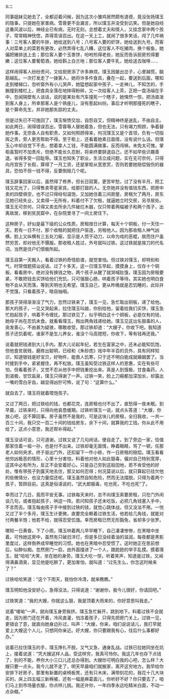     五二 

   同事姐妹见她去了，全都迎着问候，因为这次小雏鸡居然颇有道德，竟没张扬璞玉的隐事，只提她在家害病。雪蓉更不会漏言，所以璞玉并没受到讥笑。但是她自经这番风波以后，神经业已有病，无时无刻，总想着丈夫和情人，又挂念家中两个孩子，常常精神恍惚，弄得乖误百出。在这一天上工，就闹了很多笑话，闯了几件祸事：三号客人要的牛排，她给送到八号；八号客人要的虾饼，她给送到九号。而客人对菜单上的菜若有更改，必然弄得七乱八糟，这位客人不吃猪肉，换个板鱼，她偏把猪排送上去；那位客人要个玉黍饼，吩咐煎得老些，她反而告诉厨房煎得要嫩；这位客人要葡萄酒，她给斟上白兰地；那位客人要牛乳，她给送去咖啡……

   这样闹得客人纷纷责问，又给厨房添了许多麻烦。璞玉因屡出岔子，心里越慌，脑筋越乱。一次打发走了一拨客人，她将许多件食具，叠在一起，要送到后面，哪知走到楼梯口，忽听窗外有小儿哭声，她猛想起家中孩子，一走神儿，不知怎的，手腕撞到楼栏上，把食具全落在地摔得粉碎，又一次给客人上茶，正把一盘汤端在手中，忽闻隔壁有人谈话，说的是某处有汽车撞死一个瞎子，她悚然一惊，把汤直泼到客人身上，所幸那客人是个熟座儿，没有惹起纠纷。事后才听明那撞死的瞎子，是个算命先生，并非她那失踪的丈夫。

   但是过失已不可挽回了，璞玉惭愤交加，自怨自艾，但精神终是迷乱，不由自主。如此两日，闹得错误百出，雪蓉等人替她着急，但也无法，只有竭力照顾，争着替她作事。无奈各人自有职责，又如何照顾得来，何况璞玉又是个首领，负有一切指挥之责，旁人更苦帮助不得。至于柜上，还看着她素日面情，没有说什么话。但璞玉心中却自觉下不去，想着拿人工钱，不能圆满做事，反而闯祸，未免太可愧，掌柜虽暂时不加责斥，但绝不能长久忍耐，将来终要辞退自己，还不如早些识趣善退，省得多受一回耻辱。璞玉也知失了职业，生活立成问题，实在无可奈何，只得向月宫告了长假，算得了一月工资，还是掌柜从宽恩赏，否则若要她赔偿毁伤的器具，恐怕不但一钱不得，反要倒赔几个呢。

   璞玉辞事回家以后，虽然得了修养，但长日寂寞，更苦牢愁，过了没有半月，把工钱又花光了，只得售卖零星家具，给那打鼓的人。无奈她并没有值钱东西，把房中卖的四壁俱空，也不过只得经旬温饱，又加她住着三间房屋，房租欠了两月，房东见她已经失业，又卖得一无所有，料着付不了欠租，就逼她立时交房，另寻居处。璞玉无可奈何，只得又卖去所余几件破烂木器，仅只带着两幅被子和两个孩子，出离故居，移到贫民窟中，在杂院里寻了一间土房住下。

   这种房子，好似是最下级的公众性质，房租按日计算，每天十个铜板，付一天住一天。若有一日不付，那个收租的就把住户驱逐，另租他人。因为那收租人神气凶横，脸上又纵横有三五处刀瘢，显示是人惯于动刀，以命为戏的恶棍，故而住户虽然穷苦，却对他无不慑服。那收租人姓过，外号就叫过铁。这过铁就是挨刀的代名词，当然是住户们恨极所起。

   璞玉自第一天搬入，看着过铁的奇怪脸谱，就觉害怕。但过铁对璞玉，却特别和气，时常借题搭讪说话。过了十多天，这一日璞玉早起，摸摸身上，仅存十个铜板，看看房中，绝对没有换钱之物，两个孩子从醒了就哭喊肚饿，璞玉因为房租要紧，不敢把钱去买饼给他们充饥，只可强狠心肠，哄着孩子等待。其实她也明白食物不会从天而落，等到天明也无希望。璞玉自己，更从昨晚就是忍饥睡的，此际并不觉饿，只看着孩子，暗自抽咽。

   那孩子哭得渐渐没了气力，忽然过铁来了，璞玉一见，急忙取出铜板，递了给他。那大的孩子，一见又哭起来，拉住璞玉叫娘，你别给他，留着给我们买饼，璞玉急忙抱起孩子，哄着不令缠扰。那过铁见了，似乎明白这十个铜板，必是仅有的钱，她母子尚在忍饥未食。就看看璞玉，掏出两角钱递给她。璞玉见这出名狠毒的人，突发善心，不由甚为疑骇，哪敢收受。那过铁却道：“大嫂子，你收下吧。我知道孩子还饥着呢，谁家不是生儿养女，谁没个马高镫短，你收下，等有钱再还我。”

   说着就把钱递到大儿手内。那大儿论起年纪，若生在富家之中，还未必能知饥饱，但他食贫居贱，磨练出聪明，已经和《朱砂痣》戏中年半百的员外，具有同样知识，知道银钱是好宝贝，好物件，能救人饥寒，只于还不明白能成就婚姻罢了。当时接到手中，紧紧握住，再不松放。璞玉虽知受过铁这样人的恩惠，实在有些可怕，但看着孩子，又觉不忍从他手中把钱重挖出来。真是人到饿极，甘食毒药，人到渴极，甘饮盐泉，璞玉只得谢了一声。过铁一笑，脸上刀瘢都加深加长，却露出一嘴的雪白牙齿，越显得凶狞可怖，说了句：“这算什么。”

   就自去了，璞玉将就着喂饱孩子。

   又过了两日，把过铁给的钱，也都花完，连房租也付不出了，直愁得一夜未眠。到早晨，过铁来时，只得向他哀恳缓期。过铁听璞玉一说，就点头答道：“大嫂，你放心吧，这不算回事。房子虽然不是我的，可是这块儿的房租，全归我收，一共一百三十间，我只交一百二十间的钱给房东，余下十间，就算我的工钱。你从此不用给了，这点小意思，我还帮补得起。”

   璞玉没话可说，只可道谢。过铁又说了几句闲话，便自走了。到了旁边一家，恰值那家住着一祖一孙，也是付不出来。过铁却毫无面情，睁着眼睛，骂了一顿，任那老人如何央求，终于驱出门外，还扣留下一件小褂，作一日房租的赔偿。璞玉看看他穷凶极恶的情形，心里十分害怕，料着他对他人如此狠毒，偏对自己特别宽厚，这其中必有所为，反正不会安着好心。只是自己穷到这般田地，若不肯受他的好处，惟有带孩子到露天地去住，那又如何忍得；何况莫说以后，就只算起已往欠他的些微情分，也没力量偿还呢。璞玉虽然自知危险，然而无法摆脱，只得为着两个孩子，暂顾目前。这真是俗语说的，“武大郎服毒，吃也死，不吃也死”了。

   幸而过了几日，竟而平安无事。过铁每天来时，总不向璞玉索要房租，只在门外闲谈几句，或者抱起孩子，哄逗一阵。若问知孩子还未吃饭，必把几角钱塞入手中，不言而去。璞玉每由孩子手中接到过铁的钱，就觉心跳体战，但又没法不用。一恍又过了半个多月，璞玉生计更微，直要完全赖着过铁生活，他若给几角钱，就能对付两餐半饱；他若不给，就得忍受饥饿。幸而房租已然无形豁免，省却多少张罗。

   哪知一日黄昏，下了小雨，璞玉哄着两儿早早睡下，自己凄凄惨惨，在黑暗中坐着。可怜她这房中，虽然有只破旧洋灯，但是多日没经着油的滋润，每夜都是黑影里度过，这样倒养成早睡觉的习惯。她也在黑暗中忍受惯了。这时她正在思前想后，似醉似痴。忽然房门一启，由外面撞进了一个人，踉跄跄的举手乱摸。摸着璞玉，就“哈哈”大笑，坐在她的身旁。璞玉大吃一惊，听着笑声，知道是过铁，又闻得满鼻酒臭，显见他是吃醉了，更加害怕，就叫道：“过先生么，你怎这时候来了？”

   过铁哈哈笑道：“这个下雨天，我怕你冷清，就来瞧瞧。”

   璞玉明知他没安好心，急得没法，只得说道：“谢谢你，我今儿很好，你请回吧。”

   过铁笑道：“我的大嫂，你就这么狠，我是顶着大雨来的，你好意思叫我走。”

   说着“嗳呦”一声，就向璞玉身旁挨挤。璞玉急忙躲开，跳到地下。料着过铁不会就走，因为房门还在开着，冷风直灌，怕冻着孩子，只得先把房门关上。过铁一见，更错会了意，就直向她身边扑过，叫声：“大嫂，你来，咱们说说话儿，我打早就爱上大嫂这个人儿，只想同你亲近。好大嫂，你只要跟我有心，往后什么事都好办。”

   说着已拉住璞玉的手，璞玉挣扎不脱，又气又急，通身乱战。过铁已拉她同坐在炕上，接着说道：“凭大嫂这样人品，受这样穷，我真可怜你。我这几年也存下点钱了，别的不能，养你大小三口儿还总办得到。大嫂你可明白我的心吧，怎么样？大嫂只要一点头，我今儿就不走了，明天早晨咱们就搬家，离开这穷地方。我早给你安排下好房子，那里有新置的桌椅板凳，还有只木床，满带刻花的，我花十几大块买的，床上四五幅三新棉被，还有一幅是麻葛面儿，你听好不好？你只要去了，咱们马上到市场量衣服，你点样儿挑。我还许你，一年四季永远吃精米白面，不动一点杂粮。”

